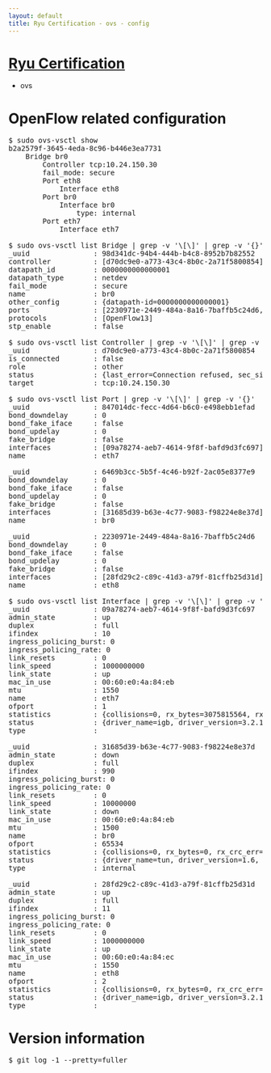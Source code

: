 ```yaml
---
layout: default
title: Ryu Certification - ovs - config
---
```

# [Ryu Certification](http://osrg.github.io/ryu/certification.html)
* ovs 

# OpenFlow related configuration
<pre>
$ sudo ovs-vsctl show
b2a2579f-3645-4eda-8c96-b446e3ea7731
    Bridge br0
        Controller tcp:10.24.150.30
        fail_mode: secure
        Port eth8
            Interface eth8
        Port br0
            Interface br0
                type: internal
        Port eth7
            Interface eth7

$ sudo ovs-vsctl list Bridge | grep -v '\[\]' | grep -v '{}'
_uuid               : 98d341dc-94b4-444b-b4c8-8952b7b82552
controller          : [d70dc9e0-a773-43c4-8b0c-2a71f5800854]
datapath_id         : 0000000000000001
datapath_type       : netdev
fail_mode           : secure
name                : br0
other_config        : {datapath-id=0000000000000001}
ports               : [2230971e-2449-484a-8a16-7baffb5c24d6, 6469b3cc-5b5f-4c46-b92f-2ac05e8377e9, 847014dc-fecc-4d64-b6c0-e498ebb1efad]
protocols           : [OpenFlow13]
stp_enable          : false

$ sudo ovs-vsctl list Controller | grep -v '\[\]' | grep -v '{}'
_uuid               : d70dc9e0-a773-43c4-8b0c-2a71f5800854
is_connected        : false
role                : other
status              : {last_error=Connection refused, sec_since_connect=537, sec_since_disconnect=2, state=BACKOFF}
target              : tcp:10.24.150.30

$ sudo ovs-vsctl list Port | grep -v '\[\]' | grep -v '{}'
_uuid               : 847014dc-fecc-4d64-b6c0-e498ebb1efad
bond_downdelay      : 0
bond_fake_iface     : false
bond_updelay        : 0
fake_bridge         : false
interfaces          : [09a78274-aeb7-4614-9f8f-bafd9d3fc697]
name                : eth7

_uuid               : 6469b3cc-5b5f-4c46-b92f-2ac05e8377e9
bond_downdelay      : 0
bond_fake_iface     : false
bond_updelay        : 0
fake_bridge         : false
interfaces          : [31685d39-b63e-4c77-9083-f98224e8e37d]
name                : br0

_uuid               : 2230971e-2449-484a-8a16-7baffb5c24d6
bond_downdelay      : 0
bond_fake_iface     : false
bond_updelay        : 0
fake_bridge         : false
interfaces          : [28fd29c2-c89c-41d3-a79f-81cffb25d31d]
name                : eth8

$ sudo ovs-vsctl list Interface | grep -v '\[\]' | grep -v '{}'
_uuid               : 09a78274-aeb7-4614-9f8f-bafd9d3fc697
admin_state         : up
duplex              : full
ifindex             : 10
ingress_policing_burst: 0
ingress_policing_rate: 0
link_resets         : 0
link_speed          : 1000000000
link_state          : up
mac_in_use          : 00:60:e0:4a:84:eb
mtu                 : 1550
name                : eth7
ofport              : 1
statistics          : {collisions=0, rx_bytes=3075815564, rx_crc_err=0, rx_dropped=0, rx_errors=0, rx_frame_err=0, rx_over_err=0, rx_packets=72762704, tx_bytes=0, tx_dropped=0, tx_errors=0, tx_packets=0}
status              : {driver_name=igb, driver_version=3.2.10-k, firmware_version=3.10-0}
type                : 

_uuid               : 31685d39-b63e-4c77-9083-f98224e8e37d
admin_state         : down
duplex              : full
ifindex             : 990
ingress_policing_burst: 0
ingress_policing_rate: 0
link_resets         : 0
link_speed          : 10000000
link_state          : down
mac_in_use          : 00:60:e0:4a:84:eb
mtu                 : 1500
name                : br0
ofport              : 65534
statistics          : {collisions=0, rx_bytes=0, rx_crc_err=0, rx_dropped=0, rx_errors=0, rx_frame_err=0, rx_over_err=0, rx_packets=0, tx_bytes=0, tx_dropped=0, tx_errors=0, tx_packets=0}
status              : {driver_name=tun, driver_version=1.6, firmware_version=N/A}
type                : internal

_uuid               : 28fd29c2-c89c-41d3-a79f-81cffb25d31d
admin_state         : up
duplex              : full
ifindex             : 11
ingress_policing_burst: 0
ingress_policing_rate: 0
link_resets         : 0
link_speed          : 1000000000
link_state          : up
mac_in_use          : 00:60:e0:4a:84:ec
mtu                 : 1550
name                : eth8
ofport              : 2
statistics          : {collisions=0, rx_bytes=0, rx_crc_err=0, rx_dropped=0, rx_errors=0, rx_frame_err=0, rx_over_err=0, rx_packets=0, tx_bytes=7429370, tx_dropped=0, tx_errors=0, tx_packets=79193}
status              : {driver_name=igb, driver_version=3.2.10-k, firmware_version=3.10-0}
type                : 
</pre>

# Version information
<pre>
$ git log -1 --pretty=fuller
</pre>
